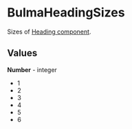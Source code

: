 # BulmaHeadingSizes

Sizes of [Heading component](../components/elements/BulmaHeading.md).

## Values

**Number** - integer

- 1
- 2
- 3
- 4
- 5
- 6